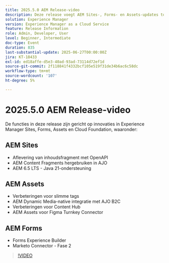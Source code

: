 ```yaml
---
title: 2025.5.0 AEM Release-video
description: Deze release voegt AEM Sites-, Forms- en Assets-updates toe, waaronder OpenAPI-levering, Java 21-ondersteuning, Smart Tags, Figma-connector en Dynamic Media voor AJO B2C.
solution: Experience Manager
version: Experience Manager as a Cloud Service
feature: Release Information
role: Admin, Developer, User
level: Beginner, Intermediate
doc-type: Event
duration: 835
last-substantial-update: 2025-06-27T00:00:00Z
jira: KT-18433
exl-id: ed18affe-d5e3-40ad-93ad-73114d72ef1d
source-git-commit: 2f118841f4332bcf105e519f31de34b6ac6c58dc
workflow-type: tm+mt
source-wordcount: '107'
ht-degree: 5%

---
```


# 2025.5.0 AEM Release-video

De functies in deze release zijn gericht op innovaties in Experience Manager Sites, Forms, Assets en Cloud Foundation, waaronder:

## AEM Sites

* Aflevering van inhoudsfragment met OpenAPI
* AEM Content Fragments hergebruiken in AJO
* AEM 6.5 LTS - Java 21-ondersteuning

## AEM Assets

* Verbeteringen voor slimme tags
* AEM Dynamic Media-native integratie met AJO B2C
* Verbeteringen voor Content Hub
* AEM Assets voor Figma Turnkey Connector

## AEM Forms

* Forms Experience Builder
* Marketo Connector - Fase 2

>[!VIDEO](https://video.tv.adobe.com/v/3464307/?learn=on&enablevpops)
